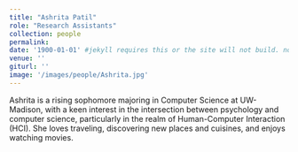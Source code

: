 ```yaml
---
title: "Ashrita Patil"
role: "Research Assistants"
collection: people
permalink: 
date: '1900-01-01' #jekyll requires this or the site will not build. not sure what it does yet. order?
venue: ''
giturl: ''
image: '/images/people/Ashrita.jpg'
---
```

Ashrita is a rising sophomore majoring in Computer Science at UW-Madison, with a keen interest in the intersection between psychology and computer science, particularly in the realm of Human-Computer Interaction (HCI).
She loves traveling, discovering new places and cuisines, and enjoys watching movies.





